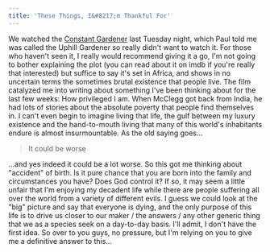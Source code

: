 ```yaml
---
title: 'These Things, I&#8217;m Thankful For'
---
```

We watched the [Constant Gardener](http://www.imdb.com/title/tt0387131/) last Tuesday night, which Paul told me was called the Uphill Gardener so really didn't want to watch it. For those who haven't seen it, I really would recommend giving it a go, I'm not going to bother explaining the plot (you can read about it on imdb if you're really that interested) but suffice to say it's set in Africa, and shows in no uncertain terms the sometimes brutal existence that people live. The film catalyzed me into writing about something I've been thinking about for the last few weeks: How privileged I am. When McClegg got back from India, he had lots of stories about the absolute poverty that people find themselves in. I can't even begin to imagine living that life, the gulf between my luxury existence and the hand-to-mouth living that many of this world's inhabitants endure is almost insurmountable. As the old saying goes...

> It could be worse

 ...and yes indeed it could be a lot worse. So this got me thinking about "accident" of birth. Is it pure chance that you are born into the family and circumstances you have? Does God control it? If so, it may seem a little unfair that I'm enjoying my decadent life while there are people suffering all over the world from a variety of different evils. I guess we could look at the "big" picture and say that everyone is dying, and the only purpose of this life is to drive us closer to our maker / the answers / any other generic thing that we as a species seek on a day-to-day basis. I'll admit, I don't have the first idea. So over to you guys, no pressure, but I'm relying on you to give me a definitive answer to this...